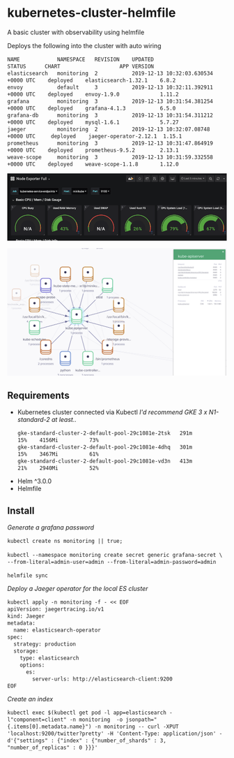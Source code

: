 # kubernetes-cluster-helmfile

A basic cluster with observability using helmfile

Deploys the following into the cluster with auto wiring

```
NAME         	NAMESPACE 	REVISION	UPDATED                             	STATUS  	CHART                 	APP VERSION
elasticsearch	monitoring	2       	2019-12-13 10:32:03.630534 +0000 UTC	deployed	elasticsearch-1.32.1  	6.8.2
envoy        	default   	3       	2019-12-13 10:32:11.392911 +0000 UTC	deployed	envoy-1.9.0           	1.11.2
grafana      	monitoring	3       	2019-12-13 10:31:54.381254 +0000 UTC	deployed	grafana-4.1.3         	6.5.0
grafana-db   	monitoring	3       	2019-12-13 10:31:54.311212 +0000 UTC	deployed	mysql-1.6.1           	5.7.27
jaeger       	monitoring	2       	2019-12-13 10:32:07.08748 +0000 UTC 	deployed	jaeger-operator-2.12.1	1.15.1
prometheus   	monitoring	3       	2019-12-13 10:31:47.864919 +0000 UTC	deployed	prometheus-9.5.2      	2.13.1
weave-scope  	monitoring	3       	2019-12-13 10:31:59.332558 +0000 UTC	deployed	weave-scope-1.1.8     	1.12.0
```

![](images/grafana.png)


![](images/weavescope.png)

## Requirements

- Kubernetes cluster connected via Kubectl
  _I'd recommend GKE 3 x N1-standard-2 at least.._
  ```
  gke-standard-cluster-2-default-pool-29c1081e-2tsk   291m         15%    4156Mi          73%
  gke-standard-cluster-2-default-pool-29c1081e-4dhq   301m         15%    3467Mi          61%
  gke-standard-cluster-2-default-pool-29c1081e-vd3n   413m         21%    2940Mi          52%
  ```
- Helm ^3.0.0
- Helmfile

## Install

_Generate a grafana password_

```
kubectl create ns monitoring || true;

kubectl --namespace monitoring create secret generic grafana-secret \
--from-literal=admin-user=admin --from-literal=admin-password=admin
```


`helmfile sync`


_Deploy a Jaeger operator for the local ES cluster_

```
kubectl apply -n monitoring -f - << EOF
apiVersion: jaegertracing.io/v1
kind: Jaeger
metadata:
  name: elasticsearch-operator
spec:
  strategy: production
  storage:
    type: elasticsearch
    options:
      es:
        server-urls: http://elasticsearch-client:9200
EOF
```

_Create an index_
```
kubectl exec $(kubectl get pod -l app=elasticsearch -l"component=client" -n monitoring  -o jsonpath="{.items[0].metadata.name}") -n monitoring -- curl -XPUT 'localhost:9200/twitter?pretty' -H 'Content-Type: application/json' -d'{"settings" : {"index" : {"number_of_shards" : 3, "number_of_replicas" : 0 }}}'
```
